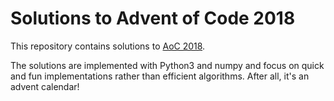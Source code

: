 # Solutions to Advent of Code 2018 #

This repository contains solutions to [AoC 2018](https://adventofcode.com/2018).

The solutions are implemented with Python3 and numpy and focus on
quick and fun implementations rather than efficient algorithms. After
all, it's an advent calendar!